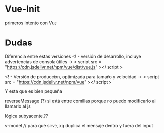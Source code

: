 # Vue-Init
primeros intento con Vue


# Dudas
Diferencia entre estas versiones 
<! - versión de desarrollo, incluye advertencias de consola útiles -> 
< script  src = "https://cdn.jsdelivr.net/npm/vue/dist/vue.js" ></ script >

<! - Versión de producción, optimizada para tamaño y velocidad -> 
< script  src = "https://cdn.jsdelivr.net/npm/vue" ></ script >

Y esta que es bien pequeña
<script src="https://unpkg.com/vue"></script>

reverseMessage (?)
si está entre comillas porque no puedo modificarlo al llamarlo al js

lógica subyacente.??

v-model // para qué sirve, xq duplica el mensaje dentro y fuera del input


